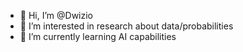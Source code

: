 - 👋 Hi, I’m @Dwizio
- 👀 I’m interested in research about data/probabilities
- 🌱 I’m currently learning AI capabilities
